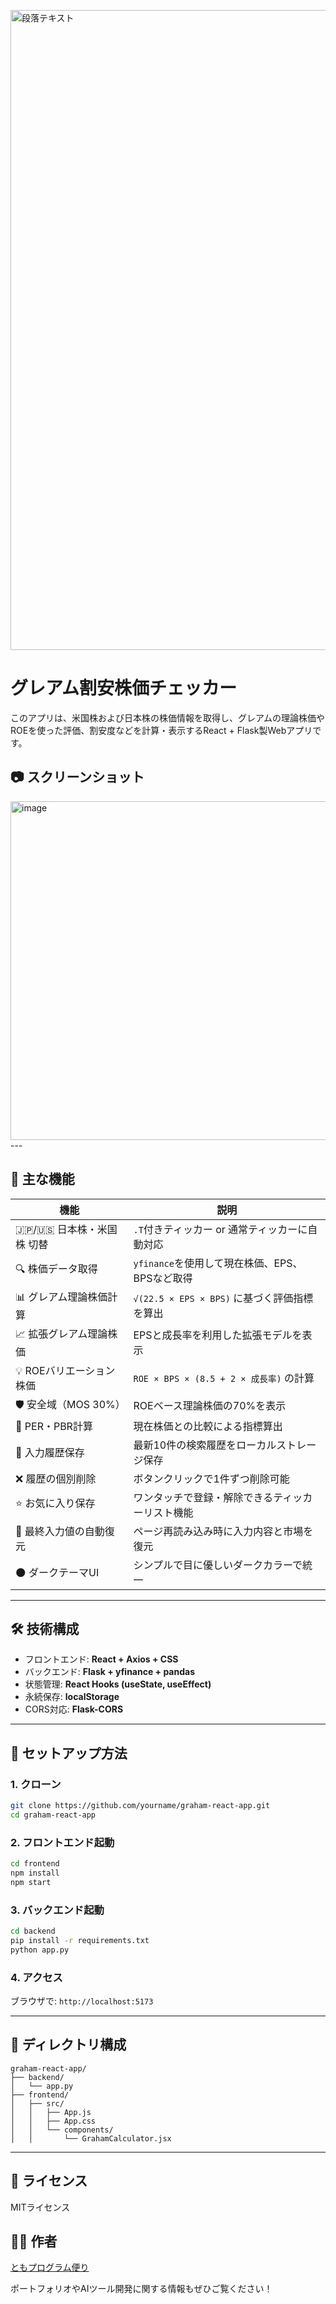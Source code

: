 <p>
<img width="1536" height="1024" alt="段落テキスト" src="https://github.com/user-attachments/assets/f3d52c8f-a0fb-409b-a3e1-d37aad4be052" />
</p>

# グレアム割安株価チェッカー

このアプリは、米国株および日本株の株価情報を取得し、グレアムの理論株価やROEを使った評価、割安度などを計算・表示するReact + Flask製Webアプリです。

## 📷 スクリーンショット
<img width="898" height="542" alt="image" src="https://github.com/user-attachments/assets/dfa15014-44d4-4b33-887b-b2dc838aaf8a" />
---

## 🚀 主な機能

| 機能                     | 説明 |
|--------------------------|------|
| 🇯🇵/🇺🇸 日本株・米国株 切替 | `.T`付きティッカー or 通常ティッカーに自動対応 |
| 🔍 株価データ取得         | `yfinance`を使用して現在株価、EPS、BPSなど取得 |
| 📊 グレアム理論株価計算   | `√(22.5 × EPS × BPS)` に基づく評価指標を算出 |
| 📈 拡張グレアム理論株価   | EPSと成長率を利用した拡張モデルを表示 |
| 💡 ROEバリエーション株価 | `ROE × BPS × (8.5 + 2 × 成長率)` の計算 |
| 🛡 安全域（MOS 30%）     | ROEベース理論株価の70%を表示 |
| 🧮 PER・PBR計算          | 現在株価との比較による指標算出 |
| 💾 入力履歴保存          | 最新10件の検索履歴をローカルストレージ保存 |
| ❌ 履歴の個別削除         | ボタンクリックで1件ずつ削除可能 |
| ⭐️ お気に入り保存        | ワンタッチで登録・解除できるティッカーリスト機能 |
| 🔁 最終入力値の自動復元   | ページ再読み込み時に入力内容と市場を復元 |
| 🌑 ダークテーマUI        | シンプルで目に優しいダークカラーで統一 |

---

## 🛠 技術構成

- フロントエンド: **React + Axios + CSS**
- バックエンド: **Flask + yfinance + pandas**
- 状態管理: **React Hooks (useState, useEffect)**
- 永続保存: **localStorage**
- CORS対応: **Flask-CORS**

---

## 🔧 セットアップ方法

### 1. クローン

```bash
git clone https://github.com/yourname/graham-react-app.git
cd graham-react-app
````

### 2. フロントエンド起動

```bash
cd frontend
npm install
npm start
```

### 3. バックエンド起動

```bash
cd backend
pip install -r requirements.txt
python app.py
```

### 4. アクセス

ブラウザで:
`http://localhost:5173`

---

## 📂 ディレクトリ構成

```
graham-react-app/
├── backend/
│   └── app.py
├── frontend/
│   ├── src/
│   │   ├── App.js
│   │   ├── App.css
│   │   └── components/
│   │       └── GrahamCalculator.jsx
```

---

## 📜 ライセンス

MITライセンス

## 🧑‍💻 作者

[ともプログラム便り](https://github.com/TomoProgrammingDayori)

ポートフォリオやAIツール開発に関する情報もぜひご覧ください！
